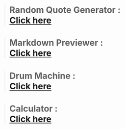> # Random Quote Generator : <br>[Click here](https://random-quote-generator-by-dhyanesh-panchal.vercel.app/)



> # Markdown Previewer : <br>[Click here](https://markdown-previewer-by-dhyanesh-panchal.vercel.app/)



> # Drum Machine : <br>[Click here](https://drum-machine-by-dhyanesh-panchal.vercel.app/)


> # Calculator : <br>[Click here](https://calculator-by-dhyanesh-panchal.vercel.app/)
